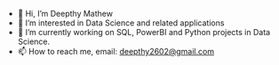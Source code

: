- 👋 Hi, I’m Deepthy Mathew
- 👀 I’m interested in Data Science and related applications
- 🌱 I’m currently working on SQL, PowerBI and Python projects in Data Science.
- 📫 How to reach me, email: deepthy2602@gmail.com

<!---
deepthy-m/deepthy-m is a ✨ special ✨ repository because its `README.md` (this file) appears on your GitHub profile.
You can click the Preview link to take a look at your changes.
--->
